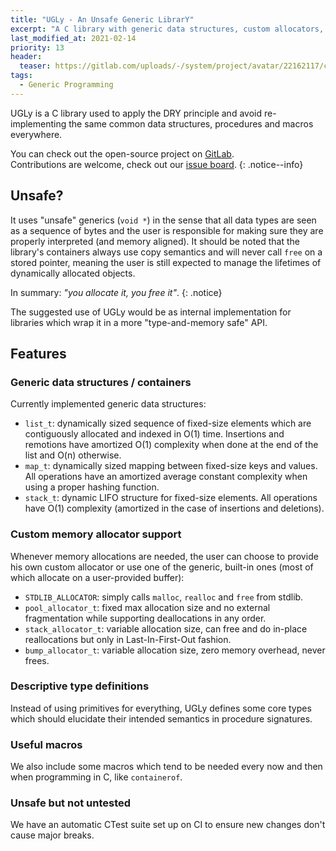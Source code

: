 ```yaml
---
title: "UGLy - An Unsafe Generic LibrarY"
excerpt: "A C library with generic data structures, custom allocators, useful macros and more"
last_modified_at: 2021-02-14
priority: 13
header:
  teaser: https://gitlab.com/uploads/-/system/project/avatar/22162117/c.jpg
tags:
  - Generic Programming
---
```


UGLy is a C library used to apply the DRY principle and avoid re-implementing the same common data structures, procedures and macros everywhere.

You can check out the open-source project on [GitLab](https://gitlab.com/baioc/UGLy). <br/>
Contributions are welcome, check out our [issue board](https://gitlab.com/baioc/UGLy/-/boards).
{: .notice--info}


Unsafe?
------

It uses "unsafe" generics (`void *`) in the sense that all data types are seen as a sequence of bytes and the user is responsible for making sure they are properly interpreted (and memory aligned).
It should be noted that the library's containers always use copy semantics and will never call `free` on a stored pointer, meaning the user is still expected to manage the lifetimes of dynamically allocated objects.

In summary: *"you allocate it, you free it"*.
{: .notice}

The suggested use of UGLy would be as internal implementation for libraries which wrap it in a more "type-and-memory safe" API.


Features
------

### Generic data structures / containers

Currently implemented generic data structures:
- `list_t`: dynamically sized sequence of fixed-size elements which are contiguously allocated and indexed in O(1) time. Insertions and remotions have amortized O(1) complexity when done at the end of the list and O(n) otherwise.
- `map_t`: dynamically sized mapping between fixed-size keys and values. All operations have an amortized average constant complexity when using a proper hashing function.
- `stack_t`: dynamic LIFO structure for fixed-size elements. All operations have O(1) complexity (amortized in the case of insertions and deletions).

### Custom memory allocator support

Whenever memory allocations are needed, the user can choose to provide his own custom allocator or use one of the generic, built-in ones (most of which allocate on a user-provided buffer):
- `STDLIB_ALLOCATOR`: simply calls `malloc`, `realloc` and `free` from stdlib.
- `pool_allocator_t`: fixed max allocation size and no external fragmentation while supporting deallocations in any order.
- `stack_allocator_t`: variable allocation size, can free and do in-place reallocations but only in Last-In-First-Out fashion.
- `bump_allocator_t`: variable allocation size, zero memory overhead, never frees.

### Descriptive type definitions

Instead of using primitives for everything, UGLy defines some core types which should elucidate their intended semantics in procedure signatures.

### Useful macros

We also include some macros which tend to be needed every now and then when programming in C, like `containerof`.

### Unsafe but not untested

We have an automatic CTest suite set up on CI to ensure new changes don't cause major breaks.
